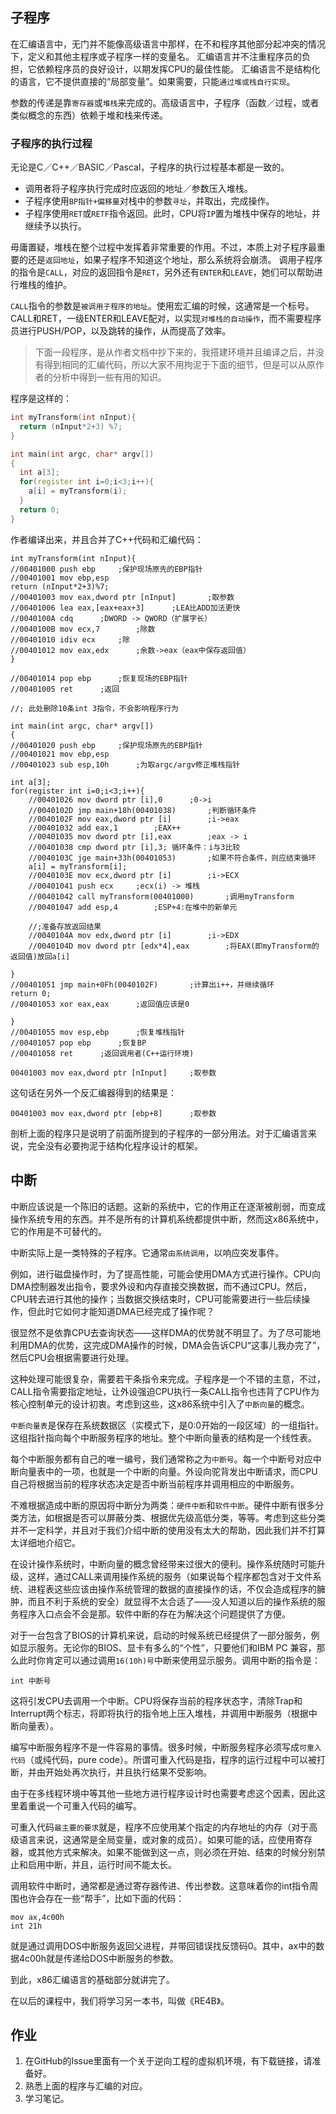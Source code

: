 ## 子程序
在汇编语言中，无门并不能像高级语言中那样，在不和程序其他部分起冲突的情况下，定义和其他主程序或子程序一样的变量名。
汇编语言并不注重程序员的负担，它依赖程序员的良好设计，以期发挥CPU的最佳性能。
汇编语言不是结构化的语言，它不提供直接的“局部变量”。如果需要，只能`通过堆或栈自行实现`。

参数的传递是靠`寄存器`或`堆栈`来完成的。高级语言中，子程序（函数／过程，或者类似概念的东西）依赖于堆和栈来传递。

### 子程序的执行过程
无论是C／C++／BASIC／Pascal，子程序的执行过程基本都是一致的。
- 调用者将子程序执行完成时应返回的地址／参数压入堆栈。
- 子程序使用`BP指针+偏移量`对栈中的参数`寻址`，并取出，完成操作。
- 子程序使用`RET`或`RETF`指令返回。此时，CPU将`IP`置为堆栈中保存的地址，并继续予以执行。

毋庸置疑，堆栈在整个过程中发挥着非常重要的作用。不过，本质上对子程序最重要的还是`返回地址`，如果子程序不知道这个地址，那么系统将会崩溃。
调用子程序的指令是`CALL`，对应的返回指令是`RET`，另外还有`ENTER`和`LEAVE`，她们可以帮助进行堆栈的维护。

`CALL`指令的参数是`被调用子程序的地址`。使用宏汇编的时候，这通常是一个标号。CALL和RET，一级ENTER和LEAVE配对，以实现`对堆栈的自动操作`，而不需要程序员进行PUSH/POP，以及跳转的操作，从而提高了效率。

>下面一段程序，是从作者文档中抄下来的，我搭建环境并且编译之后，并没有得到相同的汇编代码，所以大家不用拘泥于下面的细节，但是可以从原作者的分析中得到一些有用的知识。

程序是这样的：
```c++
int myTransform(int nInput){
  return (nInput*2+3) %7;
}

int main(int argc, char* argv[])
{
  int a[3];
  for(register int i=0;i<3;i++){
    a[i] = myTransform(i);
  }
  return 0;
}
```

作者编译出来，并且合并了C++代码和汇编代码：
```
int myTransform(int nInput){
//00401000 push ebp		;保护现场原先的EBP指针
//00401001 mov ebp,esp
return (nInput*2+3)%7;
//00401003 mov eax,dword ptr [nInput]		;取参数
//00401006 lea eax,[eax+eax+3]		;LEA比ADD加法更快
//0040100A cdq		;DWORD -> QWORD（扩展字长）
//0040100B mov ecx,7		;除数
//00401010 idiv ecx		;除
//00401012 mov eax,edx		;余数->eax（eax中保存返回值）
}

//00401014 pop ebp		;恢复现场的EBP指针
//00401005 ret		;返回

//; 此处删除10条int 3指令，不会影响程序行为

int main(int argc, char* argv[])
{
//00401020 push ebp		;保护现场原先的EBP指针
//00401021 mov ebp,esp
//00401023 sub esp,10h		;为取argc/argv修正堆栈指针

int a[3];
for(register int i=0;i<3;i++){
	//00401026 mov dword ptr [i],0		;0->i
	//0040102D jmp main+18h(00401038)		;判断循环条件
	//0040102F mov eax,dword ptr [i]		;i->eax
	//00401032 add eax,1		;EAX++
	//00401035 mov dword ptr [i],eax		;eax -> i
	//00401038 cmp dword ptr [i],3; 循环条件：i与3比较
	//0040103C jge main+33h(00401053)		;如果不符合条件，则应结束循环
	a[i] = myTransform[i];
	//0040103E mov ecx,dword ptr [i]		;i->ECX
	//00401041 push ecx		;ecx(i) -> 堆栈
	//00401042 call myTransform(00401000)		;调用myTransform
	//00401047 add esp,4		;ESP+4:在堆中的新单元

	//;准备存放返回结果
	//0040104A mov edx,dword ptr [i]		;i->EDX
	//0040104D mov dword ptr [edx*4],eax		;将EAX(即myTransform的返回值)放回a[i]

}
//00401051 jmp main+0Fh(0040102F)		;计算出i++，并继续循环
return 0;
//00401053 xor eax,eax		;返回值应该是0

}
//00401055 mov esp,ebp		;恢复堆栈指针
//00401057 pop ebp		;恢复BP
//00401058 ret		;返回调用者(C++运行环境)
```

```
00401003 mov eax,dword ptr [nInput]		;取参数
```
这句话在另外一个反汇编器得到的结果是：
```
00401003 mov eax,dword ptr [ebp+8]		;取参数
```
剖析上面的程序只是说明了前面所提到的子程序的一部分用法。对于汇编语言来说，完全没有必要拘泥于结构化程序设计的框架。

## 中断

中断应该说是一个陈旧的话题。这新的系统中，它的作用正在逐渐被削弱，而变成操作系统专用的东西。并不是所有的计算机系统都提供中断，然而这x86系统中，它的作用是不可替代的。

中断实际上是一类特殊的子程序。它通常`由系统调用`，以响应突发事件。

例如，进行磁盘操作时，为了提高性能，可能会使用DMA方式进行操作。CPU向DMA控制器发出指令，要求外设和内存直接交换数据，而不通过CPU。然后，CPU转去进行其他的操作；当数据交换结束时，CPU可能需要进行一些后续操作，但此时它如何才能知道DMA已经完成了操作呢？

很显然不是依靠CPU去查询状态——这样DMA的优势就不明显了。为了尽可能地利用DMA的优势，这完成DMA操作的时候，DMA会告诉CPU“这事儿我办完了”，然后CPU会根据需要进行处理。

这种处理可能很复杂，需要若干条指令来完成。子程序是一个不错的主意，不过，CALL指令需要指定地址，让外设强迫CPU执行一条CALL指令也违背了CPU作为核心控制单元的设计初衷。考虑到这些，这x86系统中引入了`中断向量`的概念。

`中断向量表`是保存在系统数据区（实模式下，是0:0开始的一段区域）的一组指针。这组指针指向每个中断服务程序的地址。整个中断向量表的结构是一个线性表。

每个中断服务都有自己的唯一编号，我们通常称之为`中断号`。每一个中断号对应中断向量表中的一项，也就是一个中断的向量。外设向驼背发出中断请求，而CPU自己将根据当前的程序状态决定是否中断当前程序并调用相应的中断服务。

不难根据造成中断的原因将中断分为两类：`硬件中断`和`软件中断`。硬件中断有很多分类方法，如根据是否可以屏蔽分类、根据优先级高低分类，等等。考虑到这些分类并不一定科学，并且对于我们介绍中断的使用没有太大的帮助，因此我们并不打算太详细地介绍它。

在设计操作系统时，中断向量的概念曾经带来过很大的便利。操作系统随时可能升级，这样，通过CALL来调用操作系统的服务（如果说每个程序都包含对于文件系统、进程表这些应该由操作系统管理的数据的直接操作的话，不仅会造成程序的臃肿，而且不利于系统的安全）就显得不太合适了——没人知道以后的操作系统的服务程序入口点会不会是那。软件中断的存在为解决这个问题提供了方便。

对于一台包含了BIOS的计算机来说，启动的时候系统已经提供了一部分服务，例如显示服务。无论你的BIOS、显卡有多么的“个性”，只要他们和IBM PC 兼容，那么此时你肯定可以通过调用`16(10h)号`中断来使用显示服务。调用中断的指令是：
```
int 中断号
```
这将引发CPU去调用一个中断。CPU将保存当前的程序状态字，清除Trap和Interrupt两个标志，将即将执行的指令地上压入堆栈，并调用中断服务（根据中断向量表）。

编写中断服务程序不是一件容易的事情。很多时候，中断服务程序必须写成`可重入代码`（或纯代码，pure code）。所谓可重入代码是指，程序的运行过程中可以被打断，并由开始处再次执行，并且执行结果不受影响。

由于在多线程环境中等其他一些地方进行程序设计时也需要考虑这个因素，因此这里着重说一个可重入代码的编写。

可重入代码`最主要的要求`就是，程序不应使用某个指定的内存地址的内存（对于高级语言来说，这通常是全局变量，或对象的成员）。如果可能的话，应使用寄存器，或其他方式来解决。如果不能做到这一点，则必须在开始、结束的时候分别禁止和启用中断，并且，运行时间不能太长。

调用软件中断时，通常都是通过寄存器传进、传出参数。这意味着你的int指令周围也许会存在一些“帮手”，比如下面的代码：
```
mov ax,4c00h
int 21h
```
就是通过调用DOS中断服务返回父进程，并带回错误找反馈码0。其中，ax中的数据4c00h就是传递给DOS中断服务的参数。

到此，x86汇编语言的基础部分就讲完了。

在以后的课程中，我们将学习另一本书，叫做《RE4B》。

## 作业
1. 在GitHub的Issue里面有一个关于逆向工程的虚拟机环境，有下载链接，请准备好。
2. 熟悉上面的程序与汇编的对应。
3. 学习笔记。
